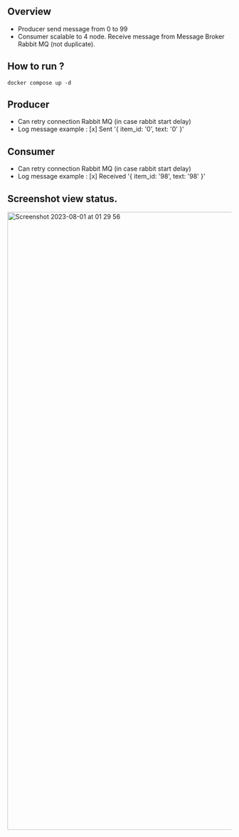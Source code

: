 ## Overview
- Producer send message from 0 to 99
- Consumer scalable to 4 node. Receive message from Message Broker Rabbit MQ (not duplicate).

## How to run ?
```
docker compose up -d
```

## Producer
- Can retry connection Rabbit MQ (in case rabbit start delay)
- Log message example : [x] Sent '{ item_id: '0', text: '0' }'

## Consumer
- Can retry connection Rabbit MQ (in case rabbit start delay)
- Log message example : [x] Received '{ item_id: '98', text: '98' }'

## Screenshot view status.
<img width="1389" alt="Screenshot 2023-08-01 at 01 29 56" src="https://github.com/trankyhoathanh/rabbitmq/assets/8115919/51a1fd0a-16e7-4977-8aae-42c5ec22dcfe">